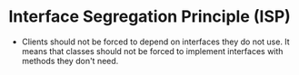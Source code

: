 # Interface Segregation Principle (ISP)
- Clients should not be forced to depend on interfaces they do not use. It means that classes should not be forced to implement interfaces with methods they don't need.
